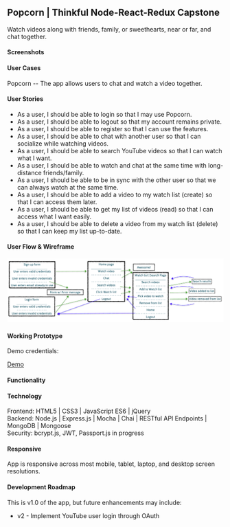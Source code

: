 ## Popcorn | Thinkful Node-React-Redux Capstone
Watch videos along with friends, family, or sweethearts, near or far, and chat together.

#### Screenshots


#### User Cases
Popcorn -- The app allows users to chat and watch a video together.


#### User Stories

* As a user, I should be able to login so that I may use Popcorn.
* As a user, I should be able to logout so that my account remains private.
* As a user, I should be able to register so that I can use the features.
* As a user, I should be able to chat with another user so that I can socialize while watching videos.
* As a user, I should be able to search YouTube videos so that I can watch what I want.
* As a user, I should be able to watch and chat at the same time with long-distance friends/family.
* As a user, I should be able to be in sync with the other user so that we can always watch at the same time.
* As a user, I should be able to add a video to my watch list (create) so that I can access them later.
* As a user, I should be able to get my list of videos (read) so that I can access what I want easily.
* As a user, I should be able to delete a video from my watch list (delete) so that I can keep my list up-to-date.


#### User Flow & Wireframe

<img src="./github-images/userflow-react-capstone.png" alt="userflow" />

#### Working Prototype
Demo credentials:

[Demo]()

#### Functionality



#### Technology
Frontend: HTML5 | CSS3 | JavaScript ES6 | jQuery  
Backend: Node.js | Express.js | Mocha | Chai | RESTful API Endpoints | MongoDB | Mongoose  
Security: bcrypt.js, JWT, Passport.js in progress

#### Responsive
App is responsive across most mobile, tablet, laptop, and desktop screen resolutions.

#### Development Roadmap
This is v1.0 of the app, but future enhancements may include:

* v2 - Implement YouTube user login through OAuth